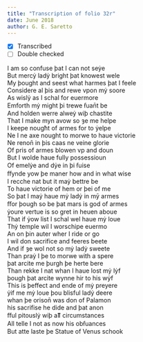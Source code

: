 ```yaml
---
title: "Transcription of folio 32r"
date: June 2018
author: G. E. Saretto
---
```


- [x] Transcribed
- [ ] Double checked

I am so confuse þat I can not seẏe  
But mercẏ ladẏ bright þat knowest wele  
My þought and seest what harmes þat I feele  
Considere al þis and rewe vpon mẏ soore  
As wislẏ as I schal for euermore  
Emforth mẏ might þi trewe ẜuan̄t be  
And holden werre alweẏ wiþ chastite  
That I make myn avow so ȝe me helpe  
I keepe nougħt of armes for to ẏelpe  
Ne I ne axe nought to morwe to haue victorie  
Ne renon̄ in þis caas ne veine glorie  
Of pris of armes blowen vp and doun  
But I wolde haue fully possessioun  
Of emelẏe and dẏe in þi ẜuise  
ﬀynde yow þe maner how and in what wise  
I recche nat but it maẏ bettre be  
To haue victorie of hem or þei of me  
So þat I maẏ haue mẏ ladẏ in mȳ armes  
ﬀor þough so be þat mars is god of armes  
ẏoure vertue is so gret in heuen aboue  
That if ẏow list I schal wel haue mẏ loue  
Thẏ temple wil I worschipe euermo  
An on þin auter wher I ride or go  
I wil don sacrifice and feeres beete  
And if ȝe wol not so mẏ ladẏ sweete  
Than praẏ I þe to morwe with a spere  
þat arcite me þurgh þe herte bere  
Than rekke I nat whan I haue lost mẏ lẏf  
þough þat arcite wynne hir to his wẏf  
This is þeffect and ende of mẏ preyere  
ẏif me mẏ loue þou blisful ladẏ deere  
whan þe orison̄ was don of Palamon  
his sacrifise he dide and þat anon  
ﬀul pitouslẏ wiþ aỻ circumstances  
All telle I not as now his obẜuances  
But atte laste þe Statue of Venus schook  
